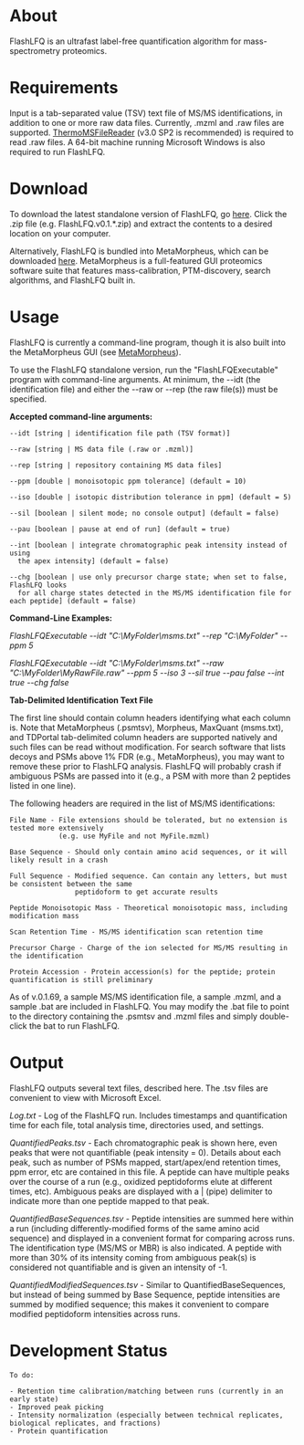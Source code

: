 # About
FlashLFQ is an ultrafast label-free quantification algorithm for mass-spectrometry proteomics. 

# Requirements
Input is a tab-separated value (TSV) text file of MS/MS identifications, in addition to one or more raw data files. Currently, .mzml and .raw files are supported. [ThermoMSFileReader](https://thermo.flexnetoperations.com/control/thmo/login?nextURL=%2Fcontrol%2Fthmo%2Fsearch%3Fquery%3DMSFileReader) (v3.0 SP2 is recommended) is required to read .raw files. A 64-bit machine running Microsoft Windows is also required to run FlashLFQ.

# Download
To download the latest standalone version of FlashLFQ, go [here](https://github.com/smith-chem-wisc/FlashLFQ/releases/latest). Click the .zip file (e.g. FlashLFQ.v0.1.*.zip) and extract the contents to a desired location on your computer. 

Alternatively, FlashLFQ is bundled into MetaMorpheus, which can be downloaded [here](https://github.com/smith-chem-wisc/MetaMorpheus). MetaMorpheus is a full-featured GUI proteomics software suite that features mass-calibration, PTM-discovery, search algorithms, and FlashLFQ built in.

# Usage
FlashLFQ is currently a command-line program, though it is also built into the MetaMorpheus GUI (see [MetaMorpheus](https://github.com/smith-chem-wisc/MetaMorpheus)).

To use the FlashLFQ standalone version, run the "FlashLFQExecutable" program with command-line arguments. At minimum, the --idt (the identification file) and either the --raw or --rep (the raw file(s)) must be specified.


**Accepted command-line arguments:**

    --idt [string | identification file path (TSV format)]
    
    --raw [string | MS data file (.raw or .mzml)]
    
    --rep [string | repository containing MS data files]
    
    --ppm [double | monoisotopic ppm tolerance] (default = 10)
    
    --iso [double | isotopic distribution tolerance in ppm] (default = 5)
    
    --sil [boolean | silent mode; no console output] (default = false)
    
    --pau [boolean | pause at end of run] (default = true)
    
    --int [boolean | integrate chromatographic peak intensity instead of using 
	  the apex intensity] (default = false)
    
    --chg [boolean | use only precursor charge state; when set to false, FlashLFQ looks 
	  for all charge states detected in the MS/MS identification file for each peptide] (default = false)

**Command-Line Examples:**

*FlashLFQExecutable --idt "C:\MyFolder\msms.txt" --rep "C:\MyFolder" --ppm 5*

*FlashLFQExecutable --idt "C:\MyFolder\msms.txt" --raw "C:\MyFolder\MyRawFile.raw" --ppm 5 --iso 3 --sil true --pau false --int true --chg false*

**Tab-Delimited Identification Text File**

The first line should contain column headers identifying what each column is. Note that MetaMorpheus (.psmtsv), Morpheus, MaxQuant (msms.txt), and TDPortal tab-delimited column headers are supported  natively and such files can be read without modification. For search software that lists decoys and PSMs above 1% FDR (e.g., MetaMorpheus), you may want to remove these prior to FlashLFQ analysis. FlashLFQ will probably crash if ambiguous PSMs are passed into it (e.g., a PSM with more than 2 peptides listed in one line).

The following headers are required in the list of MS/MS identifications:

    File Name - File extensions should be tolerated, but no extension is tested more extensively 
				(e.g. use MyFile and not MyFile.mzml)
    
    Base Sequence - Should only contain amino acid sequences, or it will likely result in a crash
    
    Full Sequence - Modified sequence. Can contain any letters, but must be consistent between the same 
					peptidoform to get accurate results
    
    Peptide Monoisotopic Mass - Theoretical monoisotopic mass, including modification mass
    
    Scan Retention Time - MS/MS identification scan retention time
    
    Precursor Charge - Charge of the ion selected for MS/MS resulting in the identification
    
    Protein Accession - Protein accession(s) for the peptide; protein quantification is still preliminary

As of v.0.1.69, a sample MS/MS identification file, a sample .mzml, and a sample .bat are included in FlashLFQ. You may modify the .bat file to point to the directory containing the .psmtsv and .mzml files and simply double-click the bat to run FlashLFQ.

# Output
FlashLFQ outputs several text files, described here. The .tsv files are convenient to view with Microsoft Excel.

*Log.txt* - Log of the FlashLFQ run. Includes timestamps and quantification time for each file, total analysis time, directories used, and settings.

*QuantifiedPeaks.tsv* - Each chromatographic peak is shown here, even peaks that were not quantifiable (peak intensity = 0). Details about each peak, such as number of PSMs mapped, start/apex/end retention times, ppm error, etc are contained in this file. A peptide can have multiple peaks over the course of a run (e.g., oxidized peptidoforms elute at different times, etc). Ambiguous peaks are displayed with a | (pipe) delimiter to indicate more than one peptide mapped to that peak. 

*QuantifiedBaseSequences.tsv* - Peptide intensities are summed here within a run (including differently-modified forms of the same amino acid sequence) and displayed in a convenient format for comparing across runs. The identification type (MS/MS or MBR) is also indicated. A peptide with more than 30% of its intensity coming from ambiguous peak(s) is considered not quantifiable and is given an intensity of -1.

*QuantifiedModifiedSequences.tsv* - Similar to QuantifiedBaseSequences, but instead of being summed by Base Sequence, peptide intensities are summed by modified sequence; this makes it convenient to compare modified peptidoform intensities across runs.

# Development Status
    To do: 

    - Retention time calibration/matching between runs (currently in an early state)
    - Improved peak picking
    - Intensity normalization (especially between technical replicates, biological replicates, and fractions)
    - Protein quantification
    